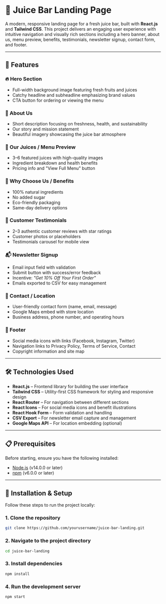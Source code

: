 # 🍹 Juice Bar Landing Page

A modern, responsive landing page for a fresh juice bar, built with **React.js** and **Tailwind CSS**. This project delivers an engaging user experience with intuitive navigation and visually rich sections including a hero banner, about us, menu preview, benefits, testimonials, newsletter signup, contact form, and footer.

---

## 🌟 Features

### 🔥 Hero Section
- Full-width background image featuring fresh fruits and juices
- Catchy headline and subheadline emphasizing brand values
- CTA button for ordering or viewing the menu

### 🧡 About Us
- Short description focusing on freshness, health, and sustainability
- Our story and mission statement
- Beautiful imagery showcasing the juice bar atmosphere

### 🥤 Our Juices / Menu Preview
- 3–6 featured juices with high-quality images
- Ingredient breakdown and health benefits
- Pricing info and "View Full Menu" button

### 🌱 Why Choose Us / Benefits
- 100% natural ingredients  
- No added sugar  
- Eco-friendly packaging  
- Same-day delivery options

### 💬 Customer Testimonials
- 2–3 authentic customer reviews with star ratings
- Customer photos or placeholders
- Testimonials carousel for mobile view

### 📬 Newsletter Signup
- Email input field with validation
- Submit button with success/error feedback
- Incentive: *"Get 10% Off Your First Order"*
- Emails exported to CSV for easy management

### 📍 Contact / Location
- User-friendly contact form (name, email, message)
- Google Maps embed with store location
- Business address, phone number, and operating hours

### 🔻 Footer
- Social media icons with links (Facebook, Instagram, Twitter)
- Navigation links to Privacy Policy, Terms of Service, Contact
- Copyright information and site map

---

## 🛠️ Technologies Used

- **React.js** – Frontend library for building the user interface  
- **Tailwind CSS** – Utility-first CSS framework for styling and responsive design  
- **React Router** – For navigation between different sections  
- **React Icons** – For social media icons and benefit illustrations  
- **React Hook Form** – Form validation and handling  
- **CSV Export** – For newsletter email capture and management  
- **Google Maps API** – For location embedding (optional)

---

## 📋 Prerequisites

Before starting, ensure you have the following installed:

- [Node.js](https://nodejs.org/) (v14.0.0 or later)  
- [npm](https://www.npmjs.com/) (v6.0.0 or later)

---

## 🚀 Installation & Setup

Follow these steps to run the project locally:

### 1. Clone the repository
```bash
git clone https://github.com/yourusername/juice-bar-landing.git
```
### 2. Navigate to the project directory
```bash
cd juice-bar-landing
```
### 3. Install dependencies
```bash
npm install
```
### 4. Run the development server
```bash
npm start
```
